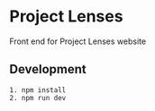 # Project Lenses

Front end for Project Lenses website

## Development

```
1. npm install
2. npm run dev
```